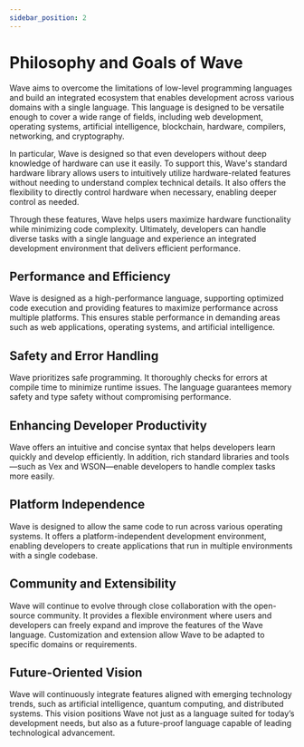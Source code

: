 ```yaml
---
sidebar_position: 2
---
```


# Philosophy and Goals of Wave
Wave aims to overcome the limitations of low-level programming languages and build an integrated ecosystem that enables development across various domains with a single language.
This language is designed to be versatile enough to cover a wide range of fields, including web development, operating systems, artificial intelligence, blockchain, hardware, compilers, networking, and cryptography.

In particular, Wave is designed so that even developers without deep knowledge of hardware can use it easily.
To support this, Wave's standard hardware library allows users to intuitively utilize hardware-related features without needing to understand complex technical details. It also offers the flexibility to directly control hardware when necessary, enabling deeper control as needed.

Through these features, Wave helps users maximize hardware functionality while minimizing code complexity.
Ultimately, developers can handle diverse tasks with a single language and experience an integrated development environment that delivers efficient performance.

## Performance and Efficiency
Wave is designed as a high-performance language, supporting optimized code execution and providing features to maximize performance across multiple platforms.
This ensures stable performance in demanding areas such as web applications, operating systems, and artificial intelligence.

## Safety and Error Handling
Wave prioritizes safe programming. It thoroughly checks for errors at compile time to minimize runtime issues.
The language guarantees memory safety and type safety without compromising performance.

## Enhancing Developer Productivity
Wave offers an intuitive and concise syntax that helps developers learn quickly and develop efficiently.
In addition, rich standard libraries and tools—such as Vex and WSON—enable developers to handle complex tasks more easily.

## Platform Independence
Wave is designed to allow the same code to run across various operating systems.
It offers a platform-independent development environment, enabling developers to create applications that run in multiple environments with a single codebase.

## Community and Extensibility
Wave will continue to evolve through close collaboration with the open-source community.
It provides a flexible environment where users and developers can freely expand and improve the features of the Wave language.
Customization and extension allow Wave to be adapted to specific domains or requirements.

## Future-Oriented Vision
Wave will continuously integrate features aligned with emerging technology trends, such as artificial intelligence, quantum computing, and distributed systems.
This vision positions Wave not just as a language suited for today’s development needs, but also as a future-proof language capable of leading technological advancement.